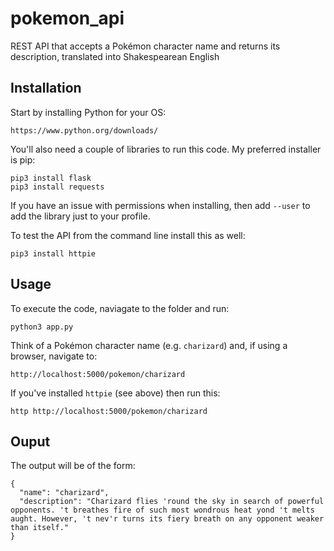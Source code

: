 # pokemon_api
REST API that accepts a Pokémon character name and returns its description, translated into Shakespearean English

## Installation
Start by installing Python for your OS:
```
https://www.python.org/downloads/
```

You'll also need a couple of libraries to run this code.  My preferred installer is pip:
```
pip3 install flask
pip3 install requests
```

If you have an issue with permissions when installing, then add `--user` to add the library just to your profile.

To test the API from the command line install this as well:
```
pip3 install httpie
```

## Usage
To execute the code, naviagate to the folder and run:
```
python3 app.py
```

Think of a Pokémon character name (e.g. `charizard`) and, if using a browser, navigate to:
```
http://localhost:5000/pokemon/charizard
```

If you've installed `httpie` (see above) then run this:
```
http http://localhost:5000/pokemon/charizard
```

## Ouput
The output will be of the form:
```
{
  "name": "charizard",
  "description": "Charizard flies 'round the sky in search of powerful opponents. 't breathes fire of such most wondrous heat yond 't melts aught. However, 't nev'r turns its fiery breath on any opponent weaker than itself."
}
```